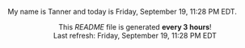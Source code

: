 My name is Tanner and today is Friday, September 19, 11:28 PM EDT.

<p align="center">This <i>README</i> file is generated <b>every 3 hours</b>!</br>Last refresh: Friday, September 19, 11:28 PM EDT<br /></p>
